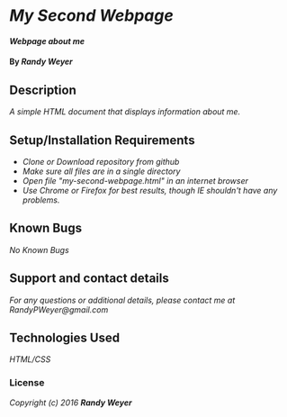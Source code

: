 # _My Second Webpage_

#### _Webpage about me_

#### By _**Randy Weyer**_

## Description

_A simple HTML document that displays information about me._

## Setup/Installation Requirements

* _Clone or Download repository from github_
* _Make sure all files are in a single directory_
* _Open file "my-second-webpage.html" in an internet browser_
* _Use Chrome or Firefox for best results, though IE shouldn't have any problems._

## Known Bugs

_No Known Bugs_

## Support and contact details

_For any questions or additional details, please contact me at RandyPWeyer@gmail.com_

## Technologies Used

_HTML/CSS_

### License

*Copyright (c) 2016 **_Randy Weyer_***
